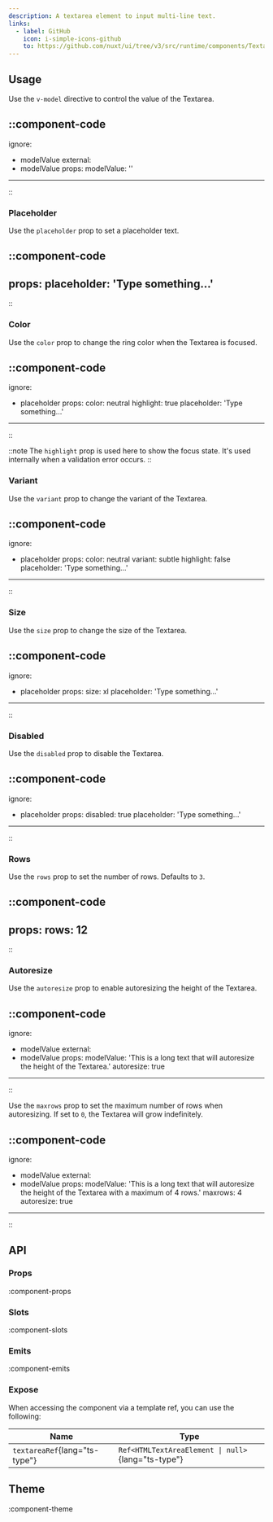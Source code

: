 ```yaml
---
description: A textarea element to input multi-line text.
links:
  - label: GitHub
    icon: i-simple-icons-github
    to: https://github.com/nuxt/ui/tree/v3/src/runtime/components/Textarea.vue
---
```


## Usage

Use the `v-model` directive to control the value of the Textarea.

::component-code
---
ignore:
  - modelValue
external:
  - modelValue
props:
  modelValue: ''
---
::

### Placeholder

Use the `placeholder` prop to set a placeholder text.

::component-code
---
props:
  placeholder: 'Type something...'
---
::

### Color

Use the `color` prop to change the ring color when the Textarea is focused.

::component-code
---
ignore:
  - placeholder
props:
  color: neutral
  highlight: true
  placeholder: 'Type something...'
---
::

::note
The `highlight` prop is used here to show the focus state. It's used internally when a validation error occurs.
::

### Variant

Use the `variant` prop to change the variant of the Textarea.

::component-code
---
ignore:
  - placeholder
props:
  color: neutral
  variant: subtle
  highlight: false
  placeholder: 'Type something...'
---
::

### Size

Use the `size` prop to change the size of the Textarea.

::component-code
---
ignore:
  - placeholder
props:
  size: xl
  placeholder: 'Type something...'
---
::

### Disabled

Use the `disabled` prop to disable the Textarea.

::component-code
---
ignore:
  - placeholder
props:
  disabled: true
  placeholder: 'Type something...'
---
::

### Rows

Use the `rows` prop to set the number of rows. Defaults to `3`.

::component-code
---
props:
  rows: 12
---
::

### Autoresize

Use the `autoresize` prop to enable autoresizing the height of the Textarea.

::component-code
---
ignore:
  - modelValue
external:
  - modelValue
props:
  modelValue: 'This is a long text that will autoresize the height of the Textarea.'
  autoresize: true
---
::

Use the `maxrows` prop to set the maximum number of rows when autoresizing. If set to `0`, the Textarea will grow indefinitely.

::component-code
---
ignore:
  - modelValue
external:
  - modelValue
props:
  modelValue: 'This is a long text that will autoresize the height of the Textarea with a maximum of 4 rows.'
  maxrows: 4
  autoresize: true
---
::

## API

### Props

:component-props

### Slots

:component-slots

### Emits

:component-emits

### Expose

When accessing the component via a template ref, you can use the following:

| Name | Type |
| ---- | ---- |
| `textareaRef`{lang="ts-type"} | `Ref<HTMLTextAreaElement \| null>`{lang="ts-type"} |

## Theme

:component-theme
